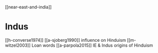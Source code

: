 [[near-east-and-india]]

# Indus
[[h-converse1974]]
[[a-sjoberg1990]] influence on Hinduism
[[m-witzel2003]] Loan words
[[a-parpola2015]] IE & Indus origins of Hinduism